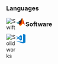 ### Languages
<img align="left" alt="Swift" width="26px" src="https://cdn.jsdelivr.net/npm/simple-icons@v3/icons/swift.svg" />
<img align="left" alt="MatLAB" width="26px" src="https://github.com/jmahlers/jmahlers/blob/master/matlab.gif?raw=true" />



### Software

<img align="left" alt="Solidworks" width="26px" src="https://img.icons8.com/color/344/solidworks.png" />
<img align="left" alt="Visual Studio Code" width="26px" src="https://raw.githubusercontent.com/github/explore/80688e429a7d4ef2fca1e82350fe8e3517d3494d/topics/visual-studio-code/visual-studio-code.png" />